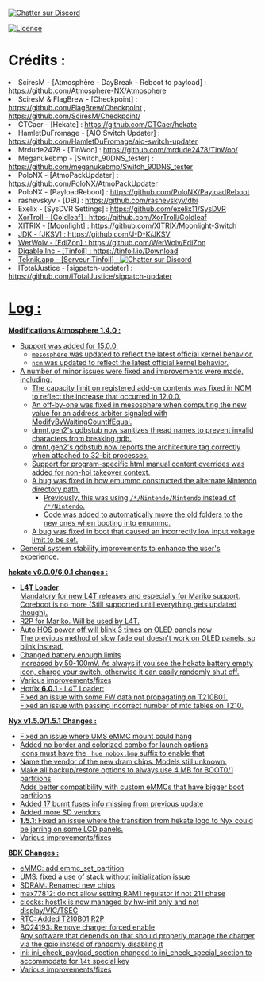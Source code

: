 <a href="https://zupimages.net/viewer.php?id=23/01/2eaz.png"><img src="https://zupimages.net/up/23/01/2eaz.png" alt="" /></a>

<a href="https://discord.gg/55stk4P6n5" rel="nofollow"><img src="https://camo.githubusercontent.com/b4175720ede4f2621aa066ffbabb70ae30044679/68747470733a2f2f696d672e736869656c64732e696f2f62616467652f636861742d446973636f72642d627269676874677265656e2e737667" alt="Chatter sur Discord" style="max-width: 100%;"></a>

<a target="_blank" rel="noopener noreferrer nofollow" href="https://camo.githubusercontent.com/d6ce908070c9d2616c40d7f807b36c61331c5a4e5069331b1e1b38e838027970/68747470733a2f2f696d672e736869656c64732e696f2f62616467652f4c6963656e73652d47504c76322d626c75652e737667"><img src="https://camo.githubusercontent.com/d6ce908070c9d2616c40d7f807b36c61331c5a4e5069331b1e1b38e838027970/68747470733a2f2f696d672e736869656c64732e696f2f62616467652f4c6963656e73652d47504c76322d626c75652e737667" alt="Licence" data-canonical-src="https://img.shields.io/badge/License-GPLv2-blue.svg" style="max-width: 100%;"></a>


<h1>Crédits :</h1>

<li>
<font style="vertical-align: inherit;"><font style="vertical-align: inherit;">
<font style="vertical-align: inherit;">SciresM - [Atmosphère - DayBreak - Reboot to payload] : </font>
<a href="https://github.com/Atmosphere-NX/Atmosphere"><font style="vertical-align: inherit;"><font style="vertical-align: inherit;">https://github.com/Atmosphere-NX/Atmosphere</font></font></a>
</li>
<li>
<font style="vertical-align: inherit;">SciresM &amp; FlagBrew - [Checkpoint] : </font>
<a href="https://github.com/FlagBrew/Checkpoint"><font style="vertical-align: inherit;"><font style="vertical-align: inherit;">https://github.com/FlagBrew/Checkpoint</font></font></a>
<font style="vertical-align: inherit;"><font style="vertical-align: inherit;"> , </font></font>
<a href="https://github.com/SciresM/Checkpoint/"><font style="vertical-align: inherit;"><font style="vertical-align: inherit;">https://github.com/SciresM/Checkpoint/</font></font></a>
</li>
<li>
<font style="vertical-align: inherit;"><font style="vertical-align: inherit;">CTCaer - [Hekate] : </font></font>
<a href="https://github.com/CTCaer/hekate"><font style="vertical-align: inherit;"><font style="vertical-align: inherit;">https://github.com/CTCaer/hekate</font></font></a>
</li>
<li>
<font style="vertical-align: inherit;"><font style="vertical-align: inherit;">HamletDuFromage - [AIO Switch Updater] : </font></font>
<a href="https://github.com/HamletDuFromage/aio-switch-updater"><font style="vertical-align: inherit;"><font style="vertical-align: inherit;">https://github.com/HamletDuFromage/aio-switch-updater</font></font></a>
</li>
<li>
<font style="vertical-align: inherit;"><font style="vertical-align: inherit;">Mrdude2478 - [TinWoo] : </font></font>
<a href="https://github.com/mrdude2478/TinWoo/"><font style="vertical-align: inherit;"><font style="vertical-align: inherit;">https://github.com/mrdude2478/TinWoo/</font></font></a>
</li>
<li>
<font style="vertical-align: inherit;"><font style="vertical-align: inherit;">Meganukebmp - [Switch_90DNS_tester] : </font></font>
<a href="https://github.com/meganukebmp/Switch_90DNS_tester"><font style="vertical-align: inherit;"><font style="vertical-align: inherit;">https://github.com/meganukebmp/Switch_90DNS_tester</font></font></a>
</li>
<li>
<font style="vertical-align: inherit;"><font style="vertical-align: inherit;">PoloNX - [AtmoPackUpdater] : </font></font>
<a href="https://github.com/PoloNX/AtmoPackUpdater"><font style="vertical-align: inherit;"><font style="vertical-align: inherit;">https://github.com/PoloNX/AtmoPackUpdater</font></font></a>
</li>
<li>
<font style="vertical-align: inherit;"><font style="vertical-align: inherit;">PoloNX - [PayloadReboot] : </font></font>
<a href="https://github.com/PoloNX/PayloadReboot"><font style="vertical-align: inherit;"><font style="vertical-align: inherit;">https://github.com/PoloNX/PayloadReboot</font></font></a>
</li>
<li>
<font style="vertical-align: inherit;"><font style="vertical-align: inherit;">rashevskyv - [DBI] : </font></font>
<a href="https://github.com/rashevskyv/dbi"><font style="vertical-align: inherit;"><font style="vertical-align: inherit;">https://github.com/rashevskyv/dbi</font></font></a>
</li>
<li>
<font style="vertical-align: inherit;"><font style="vertical-align: inherit;">Exelix - [SysDVR Settings] : </font></font>
<a href="https://github.com/rashevskyv/dbi"><font style="vertical-align: inherit;"><font style="vertical-align: inherit;">https://github.com/exelix11/SysDVR</font>
<li>
<font style="vertical-align: inherit;"><font style="vertical-align: inherit;">XorTroll - [Goldleaf] : </font></font>
<a href="https://github.com/XorTroll/Goldleaf"><font style="vertical-align: inherit;"><font style="vertical-align: inherit;">https://github.com/XorTroll/Goldleaf</font></font></a>
</li>
<li>
<font style="vertical-align: inherit;"><font style="vertical-align: inherit;">XITRIX - [Moonlight] : </font></font>
<a href="https://github.com/rashevskyv/dbi"><font style="vertical-align: inherit;"><font style="vertical-align: inherit;">https://github.com/XITRIX/Moonlight-Switch</font>
<li>
<font style="vertical-align: inherit;"><font style="vertical-align: inherit;">JDK - [JKSV] : </font></font>
<a href="https://github.com/rashevskyv/dbi"><font style="vertical-align: inherit;"><font style="vertical-align: inherit;">https://github.com/J-D-K/JKSV</font>
<li>
<font style="vertical-align: inherit;"><font style="vertical-align: inherit;">WerWolv - [EdiZon] : </font></font>
<a href="https://github.com/rashevskyv/dbi"><font style="vertical-align: inherit;"><font style="vertical-align: inherit;">https://github.com/WerWolv/EdiZon</font>
<li>
<font style="vertical-align: inherit;"><font style="vertical-align: inherit;">Digable Inc - [Tinfoil] : </font></font>
<a href="https://github.com/rashevskyv/dbi"><font style="vertical-align: inherit;"><font style="vertical-align: inherit;">https://tinfoil.io/Download</font>
<li>
<font style="vertical-align: inherit;"><font style="vertical-align: inherit;">Teknik.app - [Serveur Tinfoil] : </font></font>
<a href="https://discord.gg/UHwqtbwChn" rel="nofollow"><img src="https://camo.githubusercontent.com/b4175720ede4f2621aa066ffbabb70ae30044679/68747470733a2f2f696d672e736869656c64732e696f2f62616467652f636861742d446973636f72642d627269676874677265656e2e737667" alt="Chatter sur Discord" style="max-width: 100%;"></a>
<li>
<font style="vertical-align: inherit;"><font style="vertical-align: inherit;">ITotalJustice - [sigpatch-updater] : </font></font>
<a href="https://github.com/rashevskyv/dbi"><font style="vertical-align: inherit;"><font style="vertical-align: inherit;">https://github.com/ITotalJustice/sigpatch-updater</font>
</li>


<h1>Log :</h1>

<strong>Modifications Atmosphere 1.4.0 :</strong>

<ul>
<li>Support was added for 15.0.0.
<ul>
<li><code>mesosphère</code> was updated to reflect the latest official kernel behavior.</li>
<li><code>ncm</code> was updated to reflect the latest official kernel behavior.</li>
</ul>
</li>
<li>A number of minor issues were fixed and improvements were made, including:
<ul>
<li>The capacity limit on registered add-on contents was fixed in NCM to reflect the increase that occurred in 12.0.0.</li>
<li>An off-by-one was fixed in mesosphere when computing the new value for an address arbiter signaled with ModifyByWaitingCountIfEqual.</li>
<li>dmnt.gen2's gdbstub now sanitizes thread names to prevent invalid characters from breaking gdb.</li>
<li>dmnt.gen2's gdbstub now reports the architecture tag correctly when attached to 32-bit processes.</li>
<li>Support for program-specific html manual content overrides was added for non-hbl takeover context.</li>
<li>A bug was fixed in how emummc constructed the alternate Nintendo directory path.
<ul>
<li>Previously, this was using <code>/*/Nintendo/Nintendo</code> instead of <code>/*/Nintendo</code>.</li>
<li>Code was added to automatically move the old folders to the new ones when booting into emummc.</li>
</ul>
</li>
<li>A bug was fixed in boot that caused an incorrectly low input voltage limit to be set.</li>
</ul>
</li>
<li>General system stability improvements to enhance the user's experience.</li>
</ul>

<strong>hekate v6.0.0/6.0.1 changes :</strong>

<ul>
<li><strong>L4T Loader</strong><br>
Mandatory for new L4T releases and especially for Mariko support.<br>
Coreboot is no more (Still supported until everything gets updated though).</li>
<li>R2P for Mariko. Will be used by L4T.</li>
<li>Auto HOS power off will blink 3 times on OLED panels now<br>
The previous method of slow fade out doesn't work on OLED panels, so blink instead.</li>
<li>Changed battery enough limits<br>
Increased by 50-100mV. As always if you see the hekate battery empty icon, charge your switch, otherwise it can easily randomly shut off.</li>
<li>Various improvements/fixes</li>
<li>Hotfix <strong>6.0.1</strong> - L4T Loader:<br>
Fixed an issue with some FW data not propagating on T210B01.<br>
Fixed an issue with passing incorrect number of mtc tables on T210.</li>
</ul>

<strong>Nyx v1.5.0/1.5.1 Changes :</strong>

<ul>
<li>Fixed an issue where UMS eMMC mount could hang</li>
<li>Added no border and colorized combo for launch options<br>
Icons must have the <code>_hue_nobox.bmp</code> suffix to enable that</li>
<li>Name the vendor of the new dram chips. Models still unknown.</li>
<li>Make all backup/restore options to always use 4 MB for BOOT0/1 partitions<br>
Adds better compatibility with custom eMMCs that have bigger boot partitions</li>
<li>Added 17 burnt fuses info missing from previous update</li>
<li>Added more SD vendors</li>
<li><strong>1.5.1</strong>: Fixed an issue where the transition from hekate logo to Nyx could be jarring on some LCD panels.</li>
<li>Various improvements/fixes</li>
</ul>

<strong>BDK Changes :</strong>

<ul>
<li>eMMC: add emmc_set_partition</li>
<li>UMS: fixed a use of stack without initialization issue</li>
<li>SDRAM: Renamed new chips</li>
<li>max77812: do not allow setting RAM1 regulator if not 211 phase</li>
<li>clocks: host1x is now managed by hw-init only and not display/VIC/TSEC</li>
<li>RTC: Added T210B01 R2P</li>
<li>BQ24193: Remove charger forced enable<br>
Any software that depends on that should properly manage the charger via the gpio instead of randomly disabling it</li>
<li>ini: ini_check_payload_section changed to ini_check_special_section to accommodate for <code>l4t</code> special key</li>
<li>Various improvements/fixes</li>
</ul>
